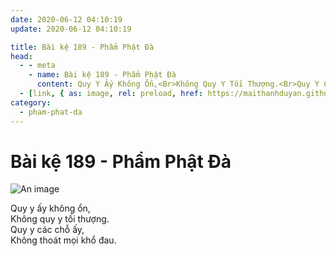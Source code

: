 ```yaml
---
date: 2020-06-12 04:10:19
update: 2020-06-12 04:10:19

title: Bài kệ 189 - Phẩm Phật Đà
head:
  - - meta
    - name: Bài kệ 189 - Phẩm Phật Đà
      content: Quy Y Ấy Không Ổn,<Br>Không Quy Y Tối Thượng.<Br>Quy Y Các Chỗ Ấy,<Br>Không Thoát Mọi Khổ Đau.<Br>
  - [link, { as: image, rel: preload, href: https://maithanhduyan.github.io/kinh-phap-cu/img/pham-phat-da/pham-phat-da-189.jpg }]
category:
  - pham-phat-da
---
```


# Bài kệ 189 - Phẩm Phật Đà

![An image](/img/pham-phat-da/pham-phat-da-189.jpg)

Quy y ấy không ổn,<br>Không quy y tối thượng.<br>Quy y các chỗ ấy,<br>Không thoát mọi khổ đau.<br>
